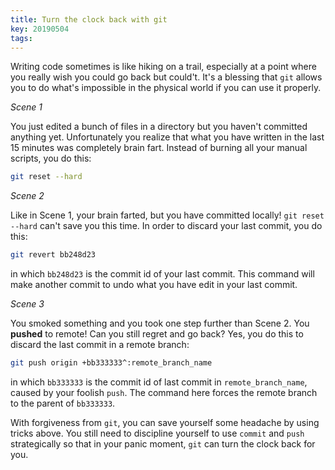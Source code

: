 ```yaml
---
title: Turn the clock back with git 
key: 20190504
tags: 
---
```


Writing code sometimes is like hiking on a trail, especially at a point where you really wish you could go back but could't. 
It's a blessing that `git` allows you to do what's impossible in the physical world if you can use it properly. 


_Scene 1_

You just edited a bunch of files in a directory but you haven't committed anything yet. Unfortunately you realize that what you 
have written in the last 15 minutes was completely brain fart. Instead of burning all your manual scripts, you do this: 
```bash
git reset --hard
```     

_Scene 2_

Like in Scene 1, your brain farted, but you have committed locally! `git reset --hard` can't save you this time. 
In order to discard your last commit, you do this: 
```bash
git revert bb248d23
``` 
in which `bb248d23` is the commit id of your last commit. This command will make another commit to undo what you have edit 
in your last commit. 


_Scene 3_

You smoked something and you took one step further than Scene 2. You **pushed** to remote! Can you still regret and go back?
Yes, you do this to discard the last commit in a remote branch:
```bash
git push origin +bb333333^:remote_branch_name
``` 
in which `bb333333` is the commit id of last commit in `remote_branch_name`, caused by your foolish `push`. The command here 
forces the remote branch to the parent of `bb333333`. 

With forgiveness from `git`, you can save yourself some headache by using tricks above. You still need to discipline 
yourself to use `commit` and `push` strategically so that in your panic moment, `git` can turn the clock back for you.
